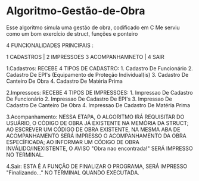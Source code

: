 # Algoritmo-Gestão-de-Obra
Esse algoritmo simula uma gestão de obra, codificado em C
Me serviu como um bom exercício de struct, funções e ponteiro

4 FUNCIONALIDADES PRINCIPAIS :

1 CADASTROS      | 2 IMPRESSOES
3 ACOMPANHAMNETO | 4 SAIR

1.Cadastros:
  RECEBE 4 TIPOS DE CADASTRO:
            1. Cadastro De Funcionário
            2. Cadastro De EPI's (Equipamento de Proteção Individual(is)
            3. Cadastro De Canteiro De Obra
            4. Cadastro De Matéria Prima
            
2.Impressoes:
  RECEBE 4 TIPOS DE IMPRESSOES:
            1. Impressao De Cadastro De Funcionário
            2. Impressao De Cadastro De EPI's
            3. Impressao De Cadastro De Canteiro De Obra
            4. Impressao De Cadastro De Matéria Prima

3.Acompanhamento:
  NESSA ETAPA, O ALGORITMO IRÁ REQUISITAR DO USUÁRIO, O CÓDIGO DE OBRA JÁ EXISTENTE NA MEMÓRIA DA STRUCT;
  AO ESCREVER UM CÓDIGO DE OBRA EXISTENTE, NA MESMA ABA DE ACOMPANHAMENTO SERÁ IMPRESSO O ACOMPANHAMENTO DA OBRA ESPECÍFICADA;
  AO INFORMAR UM CÓDIGO DE OBRA INVÁLIDO/INEXISTENTE, O AVISO "Obra nao encontrada!" SERÁ IMPRESSO NO TERMINAL.

4.Sair:
  ESTA É A FUNÇÃO DE FINALIZAR O PROGRAMA, SERÁ IMPRESSO "Finalizando..." NO TERMINAL QUANDO EXECUTADA.
